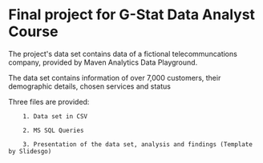 # Final project for G-Stat Data Analyst Course
The project's data set contains data of a fictional telecommuncations company, provided by Maven Analytics Data Playground.

The data set contains information of over 7,000 customers, their demographic details, chosen services and status

Three files are provided:

        1. Data set in CSV
        
        2. MS SQL Queries
        
        3. Presentation of the data set, analysis and findings (Template by Slidesgo)
